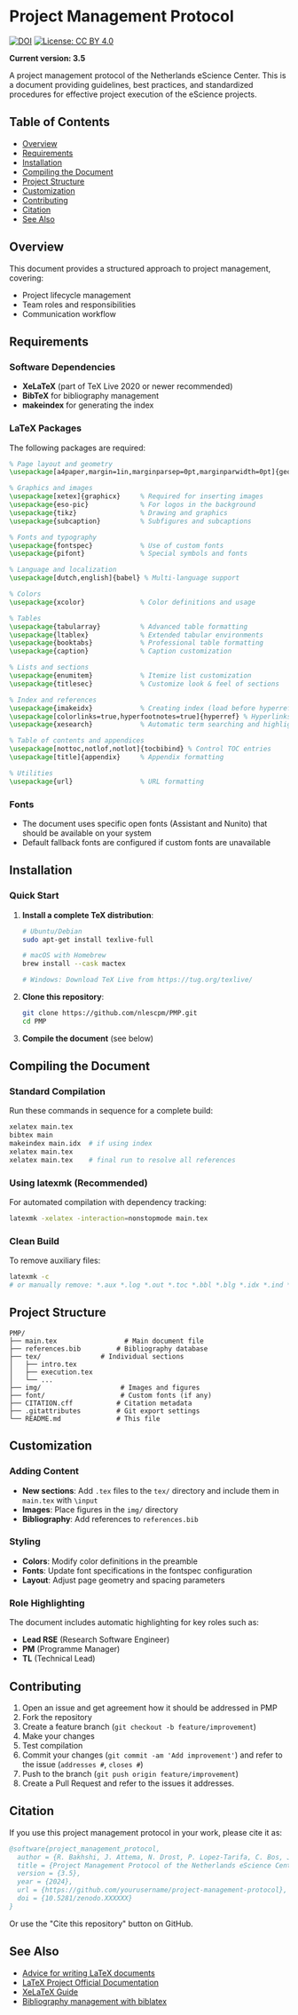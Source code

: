 # Project Management Protocol 

[![DOI](https://zenodo.org/badge/DOI/10.5281/zenodo.XXXXXX.svg)](https://doi.org/10.5281/zenodo.XXXXXX)
[![License: CC BY 4.0](https://img.shields.io/badge/License-CC%20BY%204.0-lightgrey.svg)](https://creativecommons.org/licenses/by/4.0/)

**Current version: 3.5**

A project management protocol of the Netherlands eScience Center. This is a document providing guidelines, best practices, and standardized procedures for effective project execution of the eScience projects.

## Table of Contents

- [Overview](#overview)
- [Requirements](#requirements)
- [Installation](#installation)
- [Compiling the Document](#compiling-the-document)
- [Project Structure](#project-structure)
- [Customization](#customization)
- [Contributing](#contributing)
- [Citation](#citation)
- [See Also](#see-also)

## Overview

This document provides a structured approach to project management, covering:
- Project lifecycle management
- Team roles and responsibilities
- Communication workflow

## Requirements

### Software Dependencies

- **XeLaTeX** (part of TeX Live 2020 or newer recommended)
- **BibTeX** for bibliography management
- **makeindex** for generating the index

### LaTeX Packages

The following packages are required:

```latex
% Page layout and geometry
\usepackage[a4paper,margin=1in,marginparsep=0pt,marginparwidth=0pt]{geometry}

% Graphics and images
\usepackage[xetex]{graphicx}     % Required for inserting images
\usepackage{eso-pic}             % For logos in the background
\usepackage{tikz}                % Drawing and graphics
\usepackage{subcaption}          % Subfigures and subcaptions

% Fonts and typography
\usepackage{fontspec}            % Use of custom fonts
\usepackage{pifont}              % Special symbols and fonts

% Language and localization
\usepackage[dutch,english]{babel} % Multi-language support

% Colors
\usepackage{xcolor}              % Color definitions and usage

% Tables
\usepackage{tabularray}          % Advanced table formatting
\usepackage{ltablex}             % Extended tabular environments
\usepackage{booktabs}            % Professional table formatting
\usepackage{caption}             % Caption customization

% Lists and sections
\usepackage{enumitem}            % Itemize list customization
\usepackage{titlesec}            % Customize look & feel of sections

% Index and references
\usepackage{imakeidx}            % Creating index (load before hyperref)
\usepackage[colorlinks=true,hyperfootnotes=true]{hyperref} % Hyperlinks
\usepackage{xesearch}            % Automatic term searching and highlighting

% Table of contents and appendices
\usepackage[nottoc,notlof,notlot]{tocbibind} % Control TOC entries
\usepackage[title]{appendix}     % Appendix formatting

% Utilities
\usepackage{url}                 % URL formatting
```

### Fonts

- The document uses specific open fonts (Assistant and Nunito) that should be available on your system
- Default fallback fonts are configured if custom fonts are unavailable

## Installation

### Quick Start

1. **Install a complete TeX distribution**:
   ```bash
   # Ubuntu/Debian
   sudo apt-get install texlive-full
   
   # macOS with Homebrew
   brew install --cask mactex
   
   # Windows: Download TeX Live from https://tug.org/texlive/
   ```

2. **Clone this repository**:
   ```bash
   git clone https://github.com/nlescpm/PMP.git
   cd PMP
   ```

3. **Compile the document** (see below)

## Compiling the Document

### Standard Compilation

Run these commands in sequence for a complete build:

```bash
xelatex main.tex 
bibtex main
makeindex main.idx  # if using index
xelatex main.tex 
xelatex main.tex    # final run to resolve all references
```

### Using latexmk (Recommended)

For automated compilation with dependency tracking:

```bash
latexmk -xelatex -interaction=nonstopmode main.tex
```

### Clean Build

To remove auxiliary files:

```bash
latexmk -c
# or manually remove: *.aux *.log *.out *.toc *.bbl *.blg *.idx *.ind *.ilg
```

## Project Structure

```
PMP/
├── main.tex                 # Main document file
├── references.bib         # Bibliography database
├── tex/               # Individual sections
│   ├── intro.tex
│   ├── execution.tex
│   └── ...
├── img/                    # Images and figures
├── font/                   # Custom fonts (if any)
├── CITATION.cff           # Citation metadata
├── .gitattributes         # Git export settings
└── README.md              # This file
```

## Customization

### Adding Content

- **New sections**: Add `.tex` files to the `tex/` directory and include them in `main.tex` with `\input`
- **Images**: Place figures in the `img/` directory
- **Bibliography**: Add references to `references.bib`

### Styling

- **Colors**: Modify color definitions in the preamble
- **Fonts**: Update font specifications in the fontspec configuration
- **Layout**: Adjust page geometry and spacing parameters

### Role Highlighting

The document includes automatic highlighting for key roles such as:
- **Lead RSE** (Research Software Engineer)
- **PM** (Programme Manager)  
- **TL** (Technical Lead)

## Contributing

1. Open an issue and get agreement how it should be addressed in PMP
2. Fork the repository
3. Create a feature branch (`git checkout -b feature/improvement`)
4. Make your changes
5. Test compilation
6. Commit your changes (`git commit -am 'Add improvement'`) and refer to the issue (`addresses #`, `closes #`)
7. Push to the branch (`git push origin feature/improvement`)
8. Create a Pull Request and refer to the issues it addresses.

## Citation

If you use this project management protocol in your work, please cite it as:

```bibtex
@software{project_management_protocol,
  author = {R. Bakhshi, J. Attema, N. Drost, P. Lopez-Tarifa, C. Bos, J. Maassen, C. Martinez and the Netherlands eScience Center},
  title = {Project Management Protocol of the Netherlands eScience Center},
  version = {3.5},
  year = {2024},
  url = {https://github.com/yourusername/project-management-protocol},
  doi = {10.5281/zenodo.XXXXXX}
}
```

Or use the "Cite this repository" button on GitHub.

## See Also

* [Advice for writing LaTeX documents](https://github.com/dspinellis/latex-advice)
* [LaTeX Project Official Documentation](https://www.latex-project.org/help/documentation/)
* [XeLaTeX Guide](https://www.overleaf.com/learn/latex/XeLaTeX)
* [Bibliography management with biblatex](https://www.overleaf.com/learn/latex/Bibliography_management_with_biblatex)
